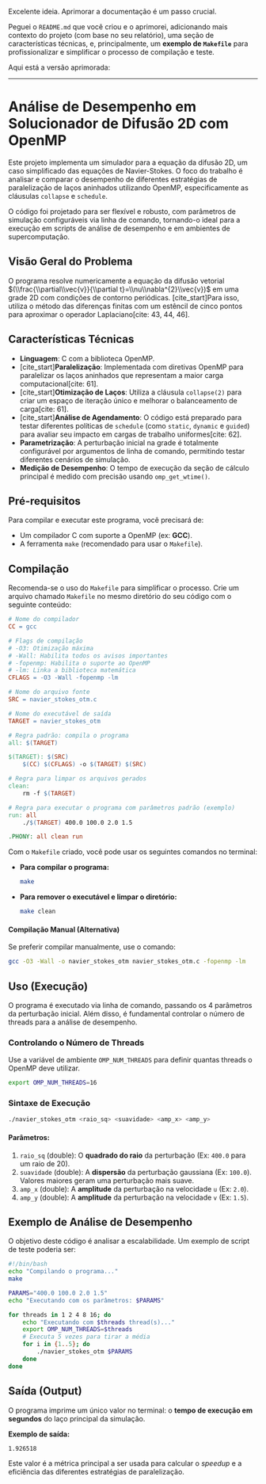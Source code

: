 Excelente ideia. Aprimorar a documentação é um passo crucial.

Peguei o `README.md` que você criou e o aprimorei, adicionando mais contexto do projeto (com base no seu relatório), uma seção de características técnicas, e, principalmente, um **exemplo de `Makefile`** para profissionalizar e simplificar o processo de compilação e teste.

Aqui está a versão aprimorada:

-----

# Análise de Desempenho em Solucionador de Difusão 2D com OpenMP

Este projeto implementa um simulador para a equação da difusão 2D, um caso simplificado das equações de Navier-Stokes. O foco do trabalho é analisar e comparar o desempenho de diferentes estratégias de paralelização de laços aninhados utilizando OpenMP, especificamente as cláusulas `collapse` e `schedule`.

O código foi projetado para ser flexível e robusto, com parâmetros de simulação configuráveis via linha de comando, tornando-o ideal para a execução em scripts de análise de desempenho e em ambientes de supercomputação.

## Visão Geral do Problema

O programa resolve numericamente a equação da difusão vetorial $(\\frac{\\partial\\vec{v}}{\\partial t}=\\nu\\nabla^{2}\\vec{v})$ em uma grade 2D com condições de contorno periódicas. [cite\_start]Para isso, utiliza o método das diferenças finitas com um estêncil de cinco pontos para aproximar o operador Laplaciano[cite: 43, 44, 46].

## Características Técnicas

  * **Linguagem**: C com a biblioteca OpenMP.
  * [cite\_start]**Paralelização**: Implementada com diretivas OpenMP para paralelizar os laços aninhados que representam a maior carga computacional[cite: 61].
  * [cite\_start]**Otimização de Laços**: Utiliza a cláusula `collapse(2)` para criar um espaço de iteração único e melhorar o balanceamento de carga[cite: 61].
  * [cite\_start]**Análise de Agendamento**: O código está preparado para testar diferentes políticas de `schedule` (como `static`, `dynamic` e `guided`) para avaliar seu impacto em cargas de trabalho uniformes[cite: 62].
  * **Parametrização**: A perturbação inicial na grade é totalmente configurável por argumentos de linha de comando, permitindo testar diferentes cenários de simulação.
  * **Medição de Desempenho**: O tempo de execução da seção de cálculo principal é medido com precisão usando `omp_get_wtime()`.

## Pré-requisitos

Para compilar e executar este programa, você precisará de:

  * Um compilador C com suporte a OpenMP (ex: **GCC**).
  * A ferramenta `make` (recomendado para usar o `Makefile`).

## Compilação

Recomenda-se o uso do `Makefile` para simplificar o processo. Crie um arquivo chamado `Makefile` no mesmo diretório do seu código com o seguinte conteúdo:

```makefile
# Nome do compilador
CC = gcc

# Flags de compilação
# -O3: Otimização máxima
# -Wall: Habilita todos os avisos importantes
# -fopenmp: Habilita o suporte ao OpenMP
# -lm: Linka a biblioteca matemática
CFLAGS = -O3 -Wall -fopenmp -lm

# Nome do arquivo fonte
SRC = navier_stokes_otm.c

# Nome do executável de saída
TARGET = navier_stokes_otm

# Regra padrão: compila o programa
all: $(TARGET)

$(TARGET): $(SRC)
	$(CC) $(CFLAGS) -o $(TARGET) $(SRC)

# Regra para limpar os arquivos gerados
clean:
	rm -f $(TARGET)

# Regra para executar o programa com parâmetros padrão (exemplo)
run: all
	./$(TARGET) 400.0 100.0 2.0 1.5

.PHONY: all clean run
```

Com o `Makefile` criado, você pode usar os seguintes comandos no terminal:

  * **Para compilar o programa:**
    ```bash
    make
    ```
  * **Para remover o executável e limpar o diretório:**
    ```bash
    make clean
    ```

#### Compilação Manual (Alternativa)

Se preferir compilar manualmente, use o comando:

```bash
gcc -O3 -Wall -o navier_stokes_otm navier_stokes_otm.c -fopenmp -lm
```

## Uso (Execução)

O programa é executado via linha de comando, passando os 4 parâmetros da perturbação inicial. Além disso, é fundamental controlar o número de threads para a análise de desempenho.

### Controlando o Número de Threads

Use a variável de ambiente `OMP_NUM_THREADS` para definir quantas threads o OpenMP deve utilizar.

```bash
export OMP_NUM_THREADS=16
```

### Sintaxe de Execução

```bash
./navier_stokes_otm <raio_sq> <suavidade> <amp_x> <amp_y>
```

#### Parâmetros:

1.  `raio_sq` (double): O **quadrado do raio** da perturbação (Ex: `400.0` para um raio de 20).
2.  `suavidade` (double): A **dispersão** da perturbação gaussiana (Ex: `100.0`). Valores maiores geram uma perturbação mais suave.
3.  `amp_x` (double): A **amplitude** da perturbação na velocidade `u` (Ex: `2.0`).
4.  `amp_y` (double): A **amplitude** da perturbação na velocidade `v` (Ex: `1.5`).

## Exemplo de Análise de Desempenho

O objetivo deste código é analisar a escalabilidade. Um exemplo de script de teste poderia ser:

```bash
#!/bin/bash
echo "Compilando o programa..."
make

PARAMS="400.0 100.0 2.0 1.5"
echo "Executando com os parâmetros: $PARAMS"

for threads in 1 2 4 8 16; do
    echo "Executando com $threads thread(s)..."
    export OMP_NUM_THREADS=$threads
    # Executa 5 vezes para tirar a média
    for i in {1..5}; do
        ./navier_stokes_otm $PARAMS
    done
done
```

## Saída (Output)

O programa imprime um único valor no terminal: o **tempo de execução em segundos** do laço principal da simulação.

**Exemplo de saída:**

```
1.926518
```

Este valor é a métrica principal a ser usada para calcular o *speedup* e a eficiência das diferentes estratégias de paralelização.